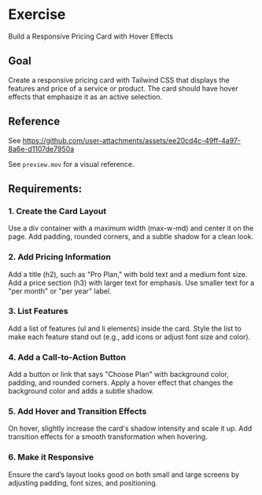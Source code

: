 # Exercise
Build a Responsive Pricing Card with Hover Effects

## Goal
Create a responsive pricing card with Tailwind CSS that displays the features and price of a service or product. The card should have hover effects that emphasize it as an active selection.

## Reference
See https://github.com/user-attachments/assets/ee20cd4c-49ff-4a97-8a6e-d1107de7950a

See `preview.mov` for a visual reference.

## Requirements:
### 1. Create the Card Layout
Use a div container with a maximum width (max-w-md) and center it on the page.
Add padding, rounded corners, and a subtle shadow for a clean look.

### 2. Add Pricing Information
Add a title (h2), such as "Pro Plan," with bold text and a medium font size.
Add a price section (h3) with larger text for emphasis.
Use smaller text for a "per month" or "per year" label.

### 3. List Features
Add a list of features (ul and li elements) inside the card.
Style the list to make each feature stand out (e.g., add icons or adjust font size and color).

### 4. Add a Call-to-Action Button
Add a button or link that says "Choose Plan" with background color, padding, and rounded corners.
Apply a hover effect that changes the background color and adds a subtle shadow.

### 5. Add Hover and Transition Effects
On hover, slightly increase the card's shadow intensity and scale it up.
Add transition effects for a smooth transformation when hovering.

### 6. Make it Responsive
Ensure the card’s layout looks good on both small and large screens by adjusting padding, font sizes, and positioning.
